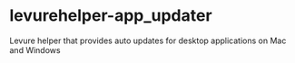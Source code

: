 # levurehelper-app_updater
Levure helper that provides auto updates for desktop applications on Mac and Windows
